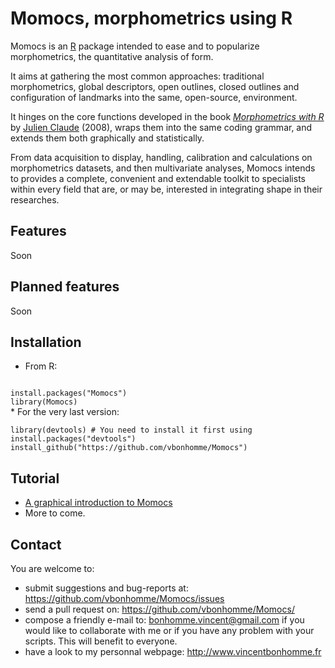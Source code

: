 Momocs, morphometrics using R
======

Momocs is an [R](http://cran.r-project.org/) package intended to ease and to popularize morphometrics, the quantitative analysis of form.

It aims at gathering the most common approaches: traditional morphometrics, global descriptors, open outlines, closed outlines and configuration of landmarks into the same, open-source, environment.

It hinges on the core functions developed in the book _[Morphometrics with R](http://www.springer.com/statistics/life+sciences,+medicine+%26+health/book/978-0-387-77789-4)_ by [Julien Claude](http://www.isem.univ-montp2.fr/recherche/equipes/biologie-du-developpement-et-evolution/personnel/claude-julien/) (2008), wraps them into the same coding grammar, and extends them both graphically and statistically.

From data acquisition to display, handling, calibration and calculations on morphometrics datasets, and then multivariate analyses, Momocs intends to provides a complete, convenient and extendable toolkit to specialists within every field that are, or may be, interested in integrating shape in their researches.

Features
--------
Soon

Planned features
--------
Soon

Installation
--------

* From R:<br />
<code>
install.packages("Momocs")
library(Momocs)
</code>
* For the very last version: <br />
<code>
library(devtools) # You need to install it first using install.packages("devtools")
install_github("https://github.com/vbonhomme/Momocs")
</code>

Tutorial
--------
* [A graphical introduction to Momocs](https://github.com/vbonhomme/Momocs-vignette/blob/master/a-graph-intro-Momocs.pdf)
* More to come.

Contact
--------

You are welcome to:

* submit suggestions and bug-reports at: https://github.com/vbonhomme/Momocs/issues
* send a pull request on: https://github.com/vbonhomme/Momocs/
* compose a friendly e-mail to: bonhomme.vincent@gmail.com if you would like to collaborate with me or if you have any problem with your scripts. This will benefit to everyone.
* have a look to my personnal webpage: http://www.vincentbonhomme.fr



